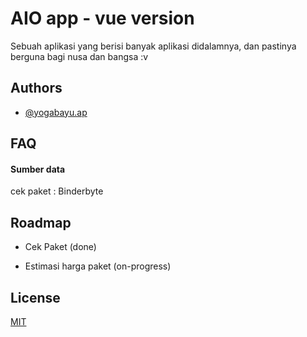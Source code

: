 
# AIO app - vue version

Sebuah aplikasi yang berisi banyak aplikasi didalamnya, dan pastinya berguna bagi nusa dan bangsa :v




## Authors

- [@yogabayu.ap](https://www.instagram.com/yogabayuap)


## FAQ

#### Sumber data

cek paket : Binderbyte


## Roadmap

- Cek Paket (done)

- Estimasi harga paket (on-progress)




## License

[MIT](https://choosealicense.com/licenses/mit/)

